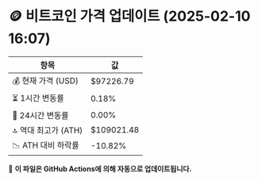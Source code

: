 # 🪙 비트코인 가격 업데이트 (2025-02-10 16:07)

| 항목                | 값 |
|--------------------|----------------|
| 💰 현재 가격 (USD) | $97226.79 |
| ⏳ 1시간 변동률    | 0.18% |
| 📆 24시간 변동률   | 0.00% |
| 🔝 역대 최고가 (ATH) | $109021.48 |
| 📉 ATH 대비 하락률 | -10.82% |

🔄 **이 파일은 GitHub Actions에 의해 자동으로 업데이트됩니다.**
